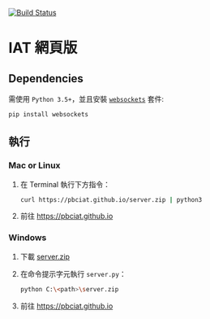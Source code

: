 [![Build Status](https://travis-ci.org/pbciat/pbc-final.svg?branch=master)](https://travis-ci.org/pbciat/pbc-final)

# IAT 網頁版

## Dependencies

需使用 `Python 3.5+`，並且安裝 [`websockets`](https://websockets.readthedocs.io/) 套件:

```bash
pip install websockets
```

## 執行

### Mac or Linux

1. 在 Terminal 執行下方指令：

    ```bash
    curl https://pbciat.github.io/server.zip | python3
    ```

2. 前往 https://pbciat.github.io

### Windows

1. 下載 [server.zip](https://pbciat.github.io/server.zip)

2. 在命令提示字元執行 `server.py`：
    
    ```bash
    python C:\<path>\server.zip
    ```

3. 前往 https://pbciat.github.io


